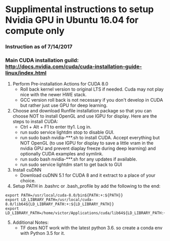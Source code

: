 # Supplimental instructions to setup Nvidia GPU in Ubuntu 16.04 for compute only

### Instruction as of 7/14/2017

### Main CUDA installation guild: http://docs.nvidia.com/cuda/cuda-installation-guide-linux/index.html

1. Perform Pre-installation Actions for CUDA 8.0
    - Roll back kernel version to original LTS if needed. Cuda may not play nice with the newer HWE stack. 
    - GCC version roll back is not necessary if you don't develop in CUDA but rather just use GPU for deep learning. 
2. Choose and download Runfile installation package so that you can choose NOT to install OpenGL and use IGPU for display. Here are the steps to install CUDA:
    - Ctrl + Alt + F1 to enter tty1. Log in. 
    - run sudo service lightdm stop to disable GUI. 
    - run sudo bash nvidia-***.sh to install CUDA. Accept everything but NOT OpenGL (to use IGPU for display to save a little vram in the nvidia GPU and prevent diaplay freeze during deep learning) and optionally CUDA examples and symlink. 
    - run sudo bash nvidia-***.sh for any updates if available. 
    - run sudo service lightdm start to get back to GUI
3. Install cuDNN
    - Download cuDNN 5.1 for CUDA 8 and it extract to a place of your choice. 
4. Setup PATH in .bashrc or .bash_profile by add the following to the end:

```
export PATH=/usr/local/cuda-8.0/bin${PATH:+:${PATH}}
export LD_LIBRARY_PATH=/usr/local/cuda-8.0/lib64${LD_LIBRARY_PATH:+:${LD_LIBRARY_PATH}}
export LD_LIBRARY_PATH=/home/victor/Applications/cuda/lib64${LD_LIBRARY_PATH:+:${LD_LIBRARY_PATH}}
```
5. Additional Notes:
    - TF does NOT work with the latest python 3.6. so create a conda env with Python 3.5 for it. 